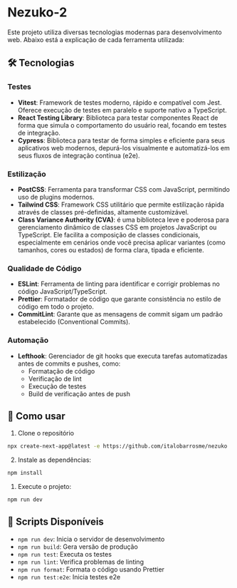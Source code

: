 # Nezuko-2

Este projeto utiliza diversas tecnologias modernas para desenvolvimento web. Abaixo está a explicação de cada ferramenta utilizada:

## 🛠 Tecnologias

### Testes

- **Vitest**: Framework de testes moderno, rápido e compatível com Jest. Oferece execução de testes em paralelo e suporte nativo a TypeScript.
- **React Testing Library**: Biblioteca para testar componentes React de forma que simula o comportamento do usuário real, focando em testes de integração.
- **Cypress**: Biblioteca para testar de forma simples e eficiente para seus aplicativos web modernos, depurá-los visualmente e automatizá-los em seus fluxos de integração contínua (e2e).

### Estilização

- **PostCSS**: Ferramenta para transformar CSS com JavaScript, permitindo uso de plugins modernos.
- **Tailwind CSS**: Framework CSS utilitário que permite estilização rápida através de classes pré-definidas, altamente customizável.
- **Class Variance Authority (CVA)**: é uma biblioteca leve e poderosa para gerenciamento dinâmico de classes CSS em projetos JavaScript ou TypeScript. Ele facilita a composição de classes condicionais, especialmente em cenários onde você precisa aplicar variantes (como tamanhos, cores ou estados) de forma clara, tipada e eficiente.

### Qualidade de Código

- **ESLint**: Ferramenta de linting para identificar e corrigir problemas no código JavaScript/TypeScript.
- **Prettier**: Formatador de código que garante consistência no estilo de código em todo o projeto.
- **CommitLint**: Garante que as mensagens de commit sigam um padrão estabelecido (Conventional Commits).

### Automação

- **Lefthook**: Gerenciador de git hooks que executa tarefas automatizadas antes de commits e pushes, como:
  - Formatação de código
  - Verificação de lint
  - Execução de testes
  - Build de verificação antes de push

## 🚀 Como usar

1. Clone o repositório

```bash
npx create-next-app@latest -e https://github.com/italobarrosme/nezuko
```

2. Instale as dependências:

```bash
npm install
```

1. Execute o projeto:

```bash
npm run dev
```

## 📝 Scripts Disponíveis

- `npm run dev`: Inicia o servidor de desenvolvimento
- `npm run build`: Gera versão de produção
- `npm run test`: Executa os testes
- `npm run lint`: Verifica problemas de linting
- `npm run format`: Formata o código usando Prettier
- `npm run test:e2e`: Inicia testes e2e

